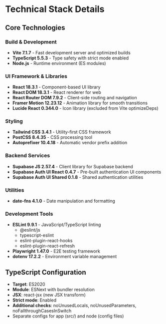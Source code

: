 # Technical Stack Details

## Core Technologies

### Build & Development
- **Vite 7.1.7** - Fast development server and optimized builds
- **TypeScript 5.5.3** - Type safety with strict mode enabled
- **Node.js** - Runtime environment (ES modules)

### UI Framework & Libraries
- **React 18.3.1** - Component-based UI library
- **React DOM 18.3.1** - React renderer for web
- **React Router DOM 7.9.2** - Client-side routing and navigation
- **Framer Motion 12.23.12** - Animation library for smooth transitions
- **Lucide React 0.344.0** - Icon library (excluded from Vite optimizeDeps)

### Styling
- **Tailwind CSS 3.4.1** - Utility-first CSS framework
- **PostCSS 8.4.35** - CSS processing tool
- **Autoprefixer 10.4.18** - Automatic vendor prefix addition

### Backend Services
- **Supabase JS 2.57.4** - Client library for Supabase backend
- **Supabase Auth UI React 0.4.7** - Pre-built authentication UI components
- **Supabase Auth UI Shared 0.1.8** - Shared authentication utilities

### Utilities
- **date-fns 4.1.0** - Date manipulation and formatting

### Development Tools
- **ESLint 9.9.1** - JavaScript/TypeScript linting
  - @eslint/js
  - typescript-eslint
  - eslint-plugin-react-hooks
  - eslint-plugin-react-refresh
- **Playwright 1.47.0** - E2E testing framework
- **dotenv 17.2.2** - Environment variable management

## TypeScript Configuration
- **Target**: ES2020
- **Module**: ESNext with bundler resolution
- **JSX**: react-jsx (new JSX transform)
- **Strict mode**: Enabled
- **Additional checks**: noUnusedLocals, noUnusedParameters, noFallthroughCasesInSwitch
- Separate configs for app (src/) and node (config files)
